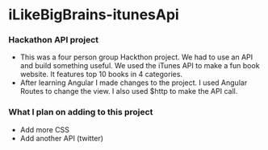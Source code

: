 # iLikeBigBrains-itunesApi

### Hackathon API project
- This was a four person group Hackthon project. We had to use an API and build something useful. We used the iTunes API to make a fun book website. It features top 10 books in 4 categories.
- After learning Angular I made changes to the project. I used Angular Routes to change the view. I also used $http to make the API call.

### What I plan on adding to this project
- Add more CSS 
- Add another API (twitter) 
 

